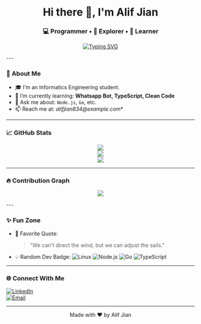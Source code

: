 <h1 align="center">Hi there 👋, I'm Alif Jian</h1>
<h3 align="center">💻 Programmer • 🔬 Explorer • 🚀 Learner</h3>

<a href="https://github.com/AlifJian">
  <p align="center">
    <img src="https://readme-typing-svg.demolab.com?font=Fira+Code&duration=2500&pause=1000&center=true&width=435&lines=Welcome+to+my+GitHub!;I+build+cool+projects;I+love+Open+Source" alt="Typing SVG" />
  </p>
</a>
---

### 🚀 About Me
- 🎓 I’m an Informatics Engineering student. 
- 🌱 I’m currently learning: **Whatsapp Bot, TypeScript, Clean Code**
- 💬 Ask me about: `Node.js`, `Go`, etc.
- 📫 Reach me at: **alifjian834*@example.com**

---

### 📈 GitHub Stats

<a href="https://github.com/AlifJian">
  <p align="center">
    <img src="https://github-readme-stats.vercel.app/api?username=AlifJian&show_icons=true&theme=tokyonight&count_private=true" />
    <br />
    <img src="https://github-readme-streak-stats.herokuapp.com/?user=AlifJian&theme=tokyonight" />
    <br />
    <img src="https://github-readme-stats.vercel.app/api/top-langs/?username=AlifJian&layout=compact&theme=tokyonight" />
  </p>
</a>

---

### 🔥 Contribution Graph

<a href="https://github.com/AlifJian">
  <p align="center">
    <img src="https://github-readme-activity-graph.vercel.app/graph?username=AlifJian&theme=github-compact" />
  </p>
</a>
---

### ✨ Fun Zone

- 💬 Favorite Quote:
  > "We can't direct the wind, but we can adjust the sails."  
- 💡 Random Dev Badge:
  ![Linux](https://img.shields.io/badge/-Linux-FCC624?style=for-the-badge&logo=linux&logoColor=white)
  ![Node.js](https://img.shields.io/badge/-Node.js-339933?style=for-the-badge&logo=node.js&logoColor=white)
  ![Go](https://img.shields.io/badge/-Go-00ADD8?style=for-the-badge&logo=go&logoColor=white)
  ![TypeScript](https://img.shields.io/badge/-TypeScript-3178C6?style=for-the-badge&logo=typescript&logoColor=white)

---

### 🌐 Connect With Me

[![LinkedIn](https://img.shields.io/badge/-LinkedIn-blue?style=flat-square&logo=linkedin)](https://linkedin.com/in/muhamad-alif-jian)  
[![Email](https://img.shields.io/badge/-Email-D14836?style=for-the-badge&logo=gmail&logoColor=white)](mailto:alifjian834@example.com)

---

<p align="center">Made with ❤️ by Alif Jian</p>
